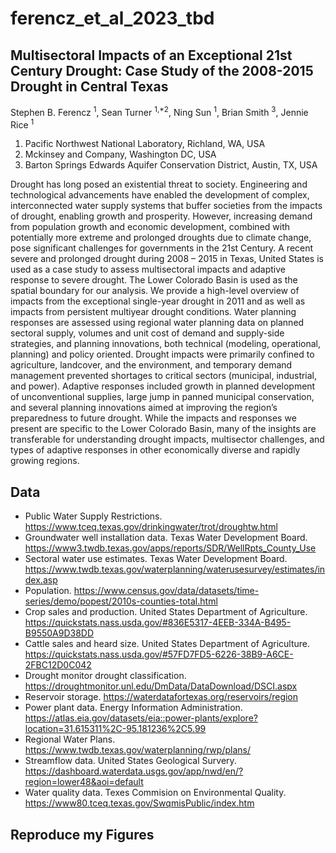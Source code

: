 # ferencz_et_al_2023_tbd

## Multisectoral Impacts of an Exceptional 21st Century Drought: Case Study of the 2008-2015 Drought in Central Texas
Stephen B. Ferencz <sup>1</sup>, Sean Turner <sup>1,*2</sup>, Ning Sun <sup>1</sup>, Brian Smith <sup>3</sup>, Jennie Rice <sup>1</sup> 
1. Pacific Northwest National Laboratory, Richland, WA, USA
2. Mckinsey and Company, Washington DC, USA
3. Barton Springs Edwards Aquifer Conservation District, Austin, TX, USA

Drought has long posed an existential threat to society. Engineering and technological advancements have enabled the development of complex, interconnected water supply systems that buffer societies from the impacts of drought, enabling growth and prosperity. However, increasing demand from population growth and economic development, combined with potentially more extreme and prolonged droughts due to climate change, pose significant challenges for governments in the 21st Century. A recent severe and prolonged drought during 2008 – 2015 in Texas, United States is used as a case study to assess multisectoral impacts and adaptive response to severe drought. The Lower Colorado Basin is used as the spatial boundary for our analysis. We provide a high-level overview of impacts from the exceptional single-year drought in 2011 and as well as impacts from persistent multiyear drought conditions. Water planning responses are assessed using regional water planning data on planned sectoral supply, volumes and unit cost of demand and supply-side strategies, and planning innovations, both technical (modeling, operational, planning) and policy oriented. Drought impacts were primarily confined to agriculture, landcover, and the environment, and temporary demand management prevented shortages to critical sectors (municipal, industrial, and power). Adaptive responses included growth in planned development of unconventional supplies, large jump in panned municipal conservation, and several planning innovations aimed at improving the region’s preparedness to future drought. While the impacts and responses we present are specific to the Lower Colorado Basin, many of the insights are transferable for understanding drought impacts, multisector challenges, and types of adaptive responses in other economically diverse and rapidly growing regions. 

## Data 
- Public Water Supply Restrictions. https://www.tceq.texas.gov/drinkingwater/trot/droughtw.html
- Groundwater well installation data. Texas Water Development Board. https://www3.twdb.texas.gov/apps/reports/SDR/WellRpts_County_Use
- Sectoral water use estimates. Texas Water Development Board. https://www.twdb.texas.gov/waterplanning/waterusesurvey/estimates/index.asp
- Population. https://www.census.gov/data/datasets/time-series/demo/popest/2010s-counties-total.html
- Crop sales and production. United States Department of Agriculture. https://quickstats.nass.usda.gov/#836E5317-4EEB-334A-B495-B9550A9D38DD
- Cattle sales and heard size. United States Department of Agriculture. https://quickstats.nass.usda.gov/#57FD7FD5-6226-38B9-A6CE-2FBC12D0C042
- Drought monitor drought classification. https://droughtmonitor.unl.edu/DmData/DataDownload/DSCI.aspx
- Reservoir storage. https://waterdatafortexas.org/reservoirs/region
- Power plant data. Energy Information Administration. https://atlas.eia.gov/datasets/eia::power-plants/explore?location=31.615311%2C-95.181236%2C5.99
- Regional Water Plans. https://www.twdb.texas.gov/waterplanning/rwp/plans/
- Streamflow data. United States Geological Survery. https://dashboard.waterdata.usgs.gov/app/nwd/en/?region=lower48&aoi=default
- Water quality data. Texes Commision on Environmental Quality. https://www80.tceq.texas.gov/SwqmisPublic/index.htm

## Reproduce my Figures 



